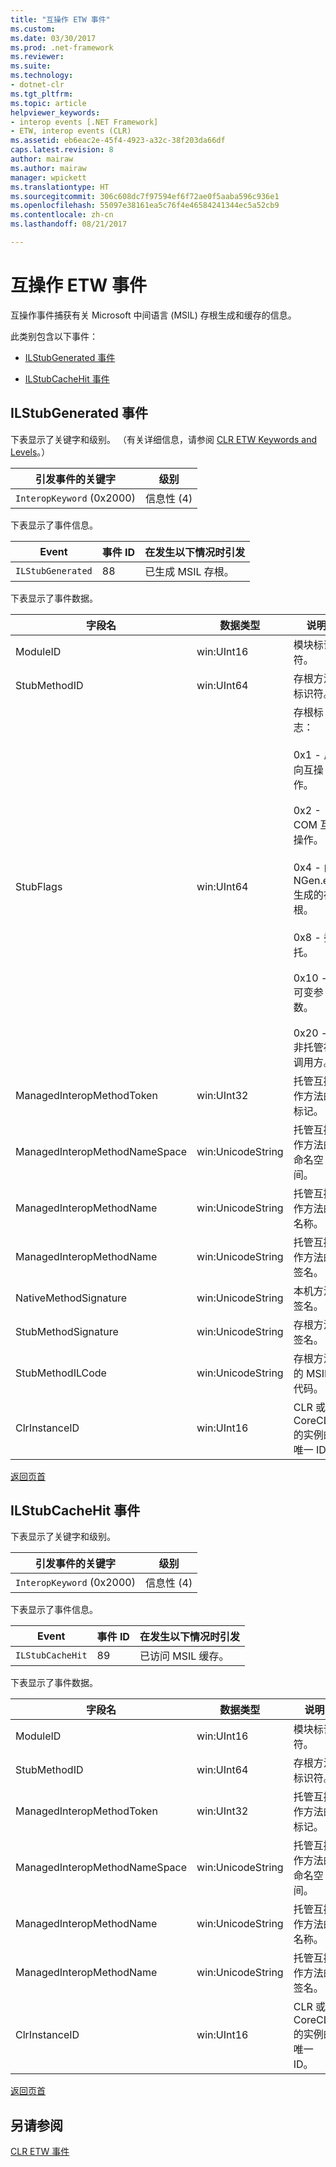 ```yaml
---
title: "互操作 ETW 事件"
ms.custom: 
ms.date: 03/30/2017
ms.prod: .net-framework
ms.reviewer: 
ms.suite: 
ms.technology:
- dotnet-clr
ms.tgt_pltfrm: 
ms.topic: article
helpviewer_keywords:
- interop events [.NET Framework]
- ETW, interop events (CLR)
ms.assetid: eb6eac2e-45f4-4923-a32c-38f203da66df
caps.latest.revision: 8
author: mairaw
ms.author: mairaw
manager: wpickett
ms.translationtype: HT
ms.sourcegitcommit: 306c608dc7f97594ef6f72ae0f5aaba596c936e1
ms.openlocfilehash: 55097e38161ea5c76f4e46584241344ec5a52cb9
ms.contentlocale: zh-cn
ms.lasthandoff: 08/21/2017

---
```

# <a name="interop-etw-events"></a>互操作 ETW 事件
<a name="top"></a> 互操作事件捕获有关 Microsoft 中间语言 (MSIL) 存根生成和缓存的信息。  
  
 此类别包含以下事件：  
  
-   [ILStubGenerated 事件](#ilstubgenerated_event)  
  
-   [ILStubCacheHit 事件](#ilstubcachehit_event)  
  
<a name="ilstubgenerated_event"></a>   
## <a name="ilstubgenerated-event"></a>ILStubGenerated 事件  
 下表显示了关键字和级别。 （有关详细信息，请参阅 [CLR ETW Keywords and Levels](../../../docs/framework/performance/clr-etw-keywords-and-levels.md)。）  
  
|引发事件的关键字|级别|  
|-----------------------------------|-----------|  
|`InteropKeyword` (0x2000)|信息性 (4)|  
  
 下表显示了事件信息。  
  
|Event|事件 ID|在发生以下情况时引发|  
|-----------|--------------|-----------------|  
|`ILStubGenerated`|88|已生成 MSIL 存根。|  
  
 下表显示了事件数据。  
  
|字段名|数据类型|说明|  
|----------------|---------------|-----------------|  
|ModuleID|win:UInt16|模块标识符。|  
|StubMethodID|win:UInt64|存根方法标识符。|  
|StubFlags|win:UInt64|存根标志：<br /><br /> 0x1 - 反向互操作。<br /><br /> 0x2 - COM 互操作。<br /><br /> 0x4 - 由 NGen.exe 生成的存根。<br /><br /> 0x8 - 委托。<br /><br /> 0x10 - 可变参数。<br /><br /> 0x20 - 非托管被调用方。|  
|ManagedInteropMethodToken|win:UInt32|托管互操作方法的标记。|  
|ManagedInteropMethodNameSpace|win:UnicodeString|托管互操作方法的命名空间。|  
|ManagedInteropMethodName|win:UnicodeString|托管互操作方法的名称。|  
|ManagedInteropMethodName|win:UnicodeString|托管互操作方法的签名。|  
|NativeMethodSignature|win:UnicodeString|本机方法签名。|  
|StubMethodSignature|win:UnicodeString|存根方法签名。|  
|StubMethodILCode|win:UnicodeString|存根方法的 MSIL 代码。|  
|ClrInstanceID|win:UInt16|CLR 或 CoreCLR 的实例的唯一 ID。|  
  
 [返回页首](#top)  
  
<a name="ilstubcachehit_event"></a>   
## <a name="ilstubcachehit-event"></a>ILStubCacheHit 事件  
 下表显示了关键字和级别。  
  
|引发事件的关键字|级别|  
|-----------------------------------|-----------|  
|`InteropKeyword` (0x2000)|信息性 (4)|  
  
 下表显示了事件信息。  
  
|Event|事件 ID|在发生以下情况时引发|  
|-----------|--------------|-----------------|  
|`ILStubCacheHit`|89|已访问 MSIL 缓存。|  
  
 下表显示了事件数据。  
  
|字段名|数据类型|说明|  
|----------------|---------------|-----------------|  
|ModuleID|win:UInt16|模块标识符。|  
|StubMethodID|win:UInt64|存根方法标识符。|  
|ManagedInteropMethodToken|win:UInt32|托管互操作方法的标记。|  
|ManagedInteropMethodNameSpace|win:UnicodeString|托管互操作方法的命名空间。|  
|ManagedInteropMethodName|win:UnicodeString|托管互操作方法的名称。|  
|ManagedInteropMethodName|win:UnicodeString|托管互操作方法的签名。|  
|ClrInstanceID|win:UInt16|CLR 或 CoreCLR 的实例的唯一 ID。|  
  
 [返回页首](#top)  
  
## <a name="see-also"></a>另请参阅  
 [CLR ETW 事件](../../../docs/framework/performance/clr-etw-events.md)

